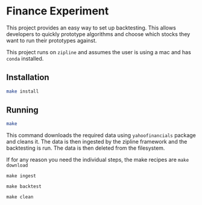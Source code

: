 # Finance Experiment

This project provides an easy way to set up backtesting. This allows developers to quickly prototype algorithms and choose which stocks they want to run their prototypes against.

This project runs on `zipline` and assumes the user is using a mac and has `conda` installed.

## Installation
```bash
make install
```

## Running 
```bash
make
```
This command downloads the required data using `yahoofinancials` package and cleans it. The data is then ingested by the zipline framework and the backtesting is run. The data is then deleted from the filesystem.

If for any reason you need the individual steps, the make recipes are
`make download`

`make ingest`

`make backtest`

`make clean`